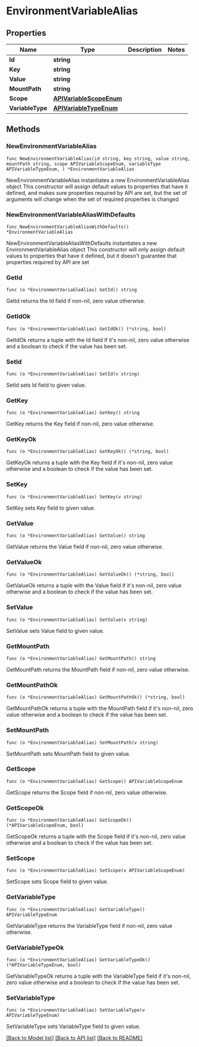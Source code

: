 # EnvironmentVariableAlias

## Properties

Name | Type | Description | Notes
------------ | ------------- | ------------- | -------------
**Id** | **string** |  | 
**Key** | **string** |  | 
**Value** | **string** |  | 
**MountPath** | **string** |  | 
**Scope** | [**APIVariableScopeEnum**](APIVariableScopeEnum.md) |  | 
**VariableType** | [**APIVariableTypeEnum**](APIVariableTypeEnum.md) |  | 

## Methods

### NewEnvironmentVariableAlias

`func NewEnvironmentVariableAlias(id string, key string, value string, mountPath string, scope APIVariableScopeEnum, variableType APIVariableTypeEnum, ) *EnvironmentVariableAlias`

NewEnvironmentVariableAlias instantiates a new EnvironmentVariableAlias object
This constructor will assign default values to properties that have it defined,
and makes sure properties required by API are set, but the set of arguments
will change when the set of required properties is changed

### NewEnvironmentVariableAliasWithDefaults

`func NewEnvironmentVariableAliasWithDefaults() *EnvironmentVariableAlias`

NewEnvironmentVariableAliasWithDefaults instantiates a new EnvironmentVariableAlias object
This constructor will only assign default values to properties that have it defined,
but it doesn't guarantee that properties required by API are set

### GetId

`func (o *EnvironmentVariableAlias) GetId() string`

GetId returns the Id field if non-nil, zero value otherwise.

### GetIdOk

`func (o *EnvironmentVariableAlias) GetIdOk() (*string, bool)`

GetIdOk returns a tuple with the Id field if it's non-nil, zero value otherwise
and a boolean to check if the value has been set.

### SetId

`func (o *EnvironmentVariableAlias) SetId(v string)`

SetId sets Id field to given value.


### GetKey

`func (o *EnvironmentVariableAlias) GetKey() string`

GetKey returns the Key field if non-nil, zero value otherwise.

### GetKeyOk

`func (o *EnvironmentVariableAlias) GetKeyOk() (*string, bool)`

GetKeyOk returns a tuple with the Key field if it's non-nil, zero value otherwise
and a boolean to check if the value has been set.

### SetKey

`func (o *EnvironmentVariableAlias) SetKey(v string)`

SetKey sets Key field to given value.


### GetValue

`func (o *EnvironmentVariableAlias) GetValue() string`

GetValue returns the Value field if non-nil, zero value otherwise.

### GetValueOk

`func (o *EnvironmentVariableAlias) GetValueOk() (*string, bool)`

GetValueOk returns a tuple with the Value field if it's non-nil, zero value otherwise
and a boolean to check if the value has been set.

### SetValue

`func (o *EnvironmentVariableAlias) SetValue(v string)`

SetValue sets Value field to given value.


### GetMountPath

`func (o *EnvironmentVariableAlias) GetMountPath() string`

GetMountPath returns the MountPath field if non-nil, zero value otherwise.

### GetMountPathOk

`func (o *EnvironmentVariableAlias) GetMountPathOk() (*string, bool)`

GetMountPathOk returns a tuple with the MountPath field if it's non-nil, zero value otherwise
and a boolean to check if the value has been set.

### SetMountPath

`func (o *EnvironmentVariableAlias) SetMountPath(v string)`

SetMountPath sets MountPath field to given value.


### GetScope

`func (o *EnvironmentVariableAlias) GetScope() APIVariableScopeEnum`

GetScope returns the Scope field if non-nil, zero value otherwise.

### GetScopeOk

`func (o *EnvironmentVariableAlias) GetScopeOk() (*APIVariableScopeEnum, bool)`

GetScopeOk returns a tuple with the Scope field if it's non-nil, zero value otherwise
and a boolean to check if the value has been set.

### SetScope

`func (o *EnvironmentVariableAlias) SetScope(v APIVariableScopeEnum)`

SetScope sets Scope field to given value.


### GetVariableType

`func (o *EnvironmentVariableAlias) GetVariableType() APIVariableTypeEnum`

GetVariableType returns the VariableType field if non-nil, zero value otherwise.

### GetVariableTypeOk

`func (o *EnvironmentVariableAlias) GetVariableTypeOk() (*APIVariableTypeEnum, bool)`

GetVariableTypeOk returns a tuple with the VariableType field if it's non-nil, zero value otherwise
and a boolean to check if the value has been set.

### SetVariableType

`func (o *EnvironmentVariableAlias) SetVariableType(v APIVariableTypeEnum)`

SetVariableType sets VariableType field to given value.



[[Back to Model list]](../README.md#documentation-for-models) [[Back to API list]](../README.md#documentation-for-api-endpoints) [[Back to README]](../README.md)


